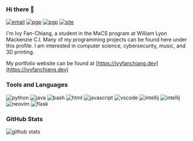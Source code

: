 ### Hi there 👋

[![email](https://img.shields.io/badge/email-userblackbox@tutanota.com-red?style=flat-square)](mailto:userblackbox@tutanota.com) [![pgp](https://img.shields.io/badge/PGP-D0230F8F6E4FE77C-green?style=flat-square)](http://keys.gnupg.net/pks/lookup?op=get&search=0xD0230F8F6E4FE77C) [![pgp](https://img.shields.io/badge/PGP-DC252AB7311BF896-green?style=flat-square)](http://keys.gnupg.net/pks/lookup?op=get&search=0xDC252AB7311BF896) [![site](https://img.shields.io/badge/website-userblackbox.github.io-blue?style=flat-square)](https://userblackbox.github.io)

I'm Ivy Fan-Chiang, a student in the MaCS program at William Lyon Mackenzie C.I. Many of my programming projects can be found here under this profile. I am interested in computer science, cybersecurity, music, and 3D printing.

My portfolio website can be found at [https://ivyfanchiang.dev](https://ivyfanchiang.dev)

### Tools and Languages

![python](https://img.shields.io/badge/-Python-blue?style=flat-square&logo=python&logoColor=white) ![java](https://img.shields.io/badge/-Java-red?style=flat-square&logo=java&logoColor=white) ![bash](https://img.shields.io/badge/-Bash-green?style=flat-square&logo=gnu-bash&logoColor=white) ![html](https://img.shields.io/badge/-HTML5-red?style=flat-square&logo=html5&logoColor=white) ![javascript](https://img.shields.io/badge/-JavaScript-yellow?style=flat-square&logo=javascript&logoColor=white) ![vscode](https://img.shields.io/badge/-VS_Code-blue?style=flat-square&logo=visual-studio-code&logoColor=white) ![intellij](https://img.shields.io/badge/-IntelliJ_IDEA-black?style=flat-square&logo=intellij-idea&logoColor=white) ![intellij](https://img.shields.io/badge/-PyCharm-yellowgreen?style=flat-square&logo=pycharm&logoColor=white) ![neovim](https://img.shields.io/badge/-Neovim-green?style=flat-square&logo=neovim&logoColor=white) ![flask](https://img.shields.io/badge/-Flask-black?style=flat-square&logo=flask&logoColor=white)

### GitHub Stats

![github stats](https://github-readme-stats.vercel.app/api?username=UserBlackBox&count_private=true&show_icons=true&hide=contribs)
